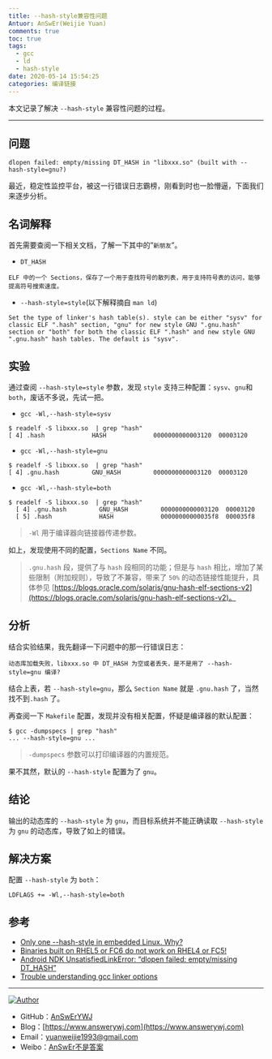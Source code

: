 ```yaml
---
title: --hash-style兼容性问题
Antuor: AnSwEr(Weijie Yuan)
comments: true
toc: true
tags:
  - gcc
  - ld
  - hash-style
date: 2020-05-14 15:54:25
categories: 编译链接
---
```


本文记录了解决 `--hash-style` 兼容性问题的过程。

-----
<!--more-->

## 问题
```
dlopen failed: empty/missing DT_HASH in "libxxx.so" (built with --hash-style=gnu?)
```
最近，稳定性监控平台，被这一行错误日志霸榜，刚看到时也一脸懵逼，下面我们来逐步分析。

## 名词解释
首先需要查阅一下相关文档，了解一下其中的”`新朋友`”。

- `DT_HASH`
```
ELF 中的一个 Sections，保存了一个用于查找符号的散列表，用于支持符号表的访问，能够提高符号搜索速度。
```

- `--hash-style=style`(以下解释摘自 `man ld`)
```
Set the type of linker's hash table(s). style can be either "sysv" for classic ELF ".hash" section, "gnu" for new style GNU ".gnu.hash" section or "both" for both the classic ELF ".hash" and new style GNU ".gnu.hash" hash tables. The default is "sysv".
```

## 实验
通过查阅 `--hash-style=style` 参数，发现 `style` 支持三种配置：`sysv`、`gnu`和`both`，废话不多说，先试一把。

- `gcc -Wl,--hash-style=sysv`
```
$ readelf -S libxxx.so  | grep "hash"
[ 4] .hash             HASH             0000000000003120  00003120
```

- `gcc -Wl,--hash-style=gnu`
```
$ readelf -S libxxx.so  | grep "hash"
[ 4] .gnu.hash         GNU_HASH         0000000000003120  00003120
```

- `gcc -Wl,--hash-style=both`
```
$ readelf -S libxxx.so  | grep "hash"
  [ 4] .gnu.hash         GNU_HASH         0000000000003120  00003120
  [ 5] .hash             HASH             00000000000035f8  000035f8
```

> `-Wl` 用于编译器向链接器传递参数。  
  
如上，发现使用不同的配置，`Sections Name` 不同。

> `.gnu.hash` 段​，提​供了​与 `hash` 段​相​同​的​功​能​；但​是与 `hash` 相比，增加了某些限制（附加规则），​导致了不兼容，带​来​了​ `50%` 的​动​态​链​接​性​能​提​升​，具体参见 [https://blogs.oracle.com/solaris/gnu-hash-elf-sections-v2](https://blogs.oracle.com/solaris/gnu-hash-elf-sections-v2)。

## 分析
结合实验结果，我先翻译一下问题中的那一行错误日志：
```
动态库加载失败，libxxx.so 中 DT_HASH 为空或者丢失，是不是用了 --hash-style=gnu 编译?
```
结合上表，若 `--hash-style=gnu`，那么 `Section Name` 就是 `.gnu.hash` 了，当然找不到`.hash` 了。

再查阅一下 `Makefile` 配置，发现并没有相关配置，怀疑是编译器的默认配置：

```
$ gcc -dumpspecs | grep "hash"
... --hash-style=gnu ...
```

> `-dumpspecs` 参数可以打印编译器的内置规范。

果不其然，默认的 `--hash-style` 配置为了 `gnu`。

## 结论
输出的动态库的 `--hash-style` 为 `gnu`，而目标系统并不能正确读取 `--hash-style` 为 `gnu` 的动态库，导致了如上的错误。

## 解决方案
配置 `--hash-style` 为 `both`：
```
LDFLAGS += -Wl,--hash-style=both
```

## 参考
- [Only one --hash-style in embedded Linux. Why?](https://stackoverflow.com/questions/11741816/only-one-hash-style-in-embedded-linux-why)
- [Binaries built on RHEL5 or FC6 do not work on RHEL4 or FC5!](https://sites.google.com/site/avinesh/binaryincompatibilitybetweenrhel4andrhel)
- [Android NDK UnsatisfiedLinkError: “dlopen failed: empty/missing DT_HASH”](https://stackoverflow.com/questions/28638809/android-ndk-unsatisfiedlinkerror-dlopen-failed-empty-missing-dt-hash)
- [Trouble understanding gcc linker options](https://stackoverflow.com/questions/42068271/trouble-understanding-gcc-linker-options)

-----

<a href="#"><img src="https://img.shields.io/badge/Author-AnSwErYWJ-blue" alt="Author"></a>
- GitHub：[AnSwErYWJ](https://github.com/AnSwErYWJ)
- Blog：[https://www.answerywj.com](https://www.answerywj.com) 
- Email：[yuanweijie1993@gmail.com](https://mail.google.com)
- Weibo：[AnSwEr不是答案](https://weibo.com/1783591593)